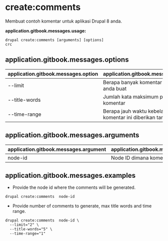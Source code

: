 # create:comments
Membuat contoh komentar untuk aplikasi Drupal 8 anda.

**application.gitbook.messages.usage:**
```
drupal create:comments [arguments] [options]
crc
```

## application.gitbook.messages.options
application.gitbook.messages.option | application.gitbook.messages.details
-------|-------------
--limit | Berapa banyak komentar yang ingin anda buat
--title-words | Jumlah kata maksimum pada judul komentar
--time-range | Berapa jauh waktu kebelakang komentar ini diberikan tanggal

## application.gitbook.messages.arguments
application.gitbook.messages.argument | application.gitbook.messages.details
---------|-------------
node-id | Node ID dimana komentar akan dibuat

## application.gitbook.messages.examples
* Provide the node id where the comments will be generated.
```
drupal create:comments  node-id
```
* Provide number of comments to generate, max title words and time range.
```
drupal create:comments  node-id \
  --limit="2" \
  --title-words="5" \
  --time-range="1"
```
